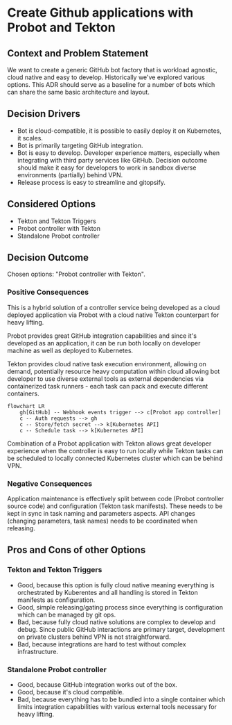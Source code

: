 # Create Github applications with Probot and Tekton

## Context and Problem Statement

We want to create a generic GitHub bot factory that is workload agnostic, cloud native and easy to develop. Historically we've explored various options. This ADR should serve as a baseline for a number of bots which can share the same basic architecture and layout.

## Decision Drivers

* Bot is cloud-compatible, it is possible to easily deploy it on Kubernetes, it scales.
* Bot is primarily targeting GitHub integration.
* Bot is easy to develop. Developer experience matters, especially when integrating with third party services like GitHub. Decision outcome should make it easy for developers to work in sandbox diverse environments (partially) behind VPN.
* Release process is easy to streamline and gitopsify.

## Considered Options

* Tekton and Tekton Triggers
* Probot controller with Tekton
* Standalone Probot controller

## Decision Outcome

Chosen options: "Probot controller with Tekton".

### Positive Consequences

This is a hybrid solution of a controller service being developed as a cloud deployed application via Probot with a cloud native Tekton counterpart for heavy lifting.

Probot provides great GitHub integration capabilities and since it's developed as an application, it can be run both locally on developer machine as well as deployed to Kubernetes.

Tekton provides cloud native task execution environment, allowing on demand, potentially resource heavy computation within cloud allowing bot developer to use diverse external tools as external dependencies via containerized task runners - each task can pack and execute different containers.

```mermaid
flowchart LR
    gh[GitHub] -- Webhook events trigger --> c[Probot app controller]
    c -- Auth requests --> gh
    c -- Store/fetch secret --> k[Kubernetes API]
    c -- Schedule task --> k[Kubernetes API]
```

Combination of a Probot application with Tekton allows great developer experience when the controller is easy to run locally while Tekton tasks can be scheduled to locally connected Kubernetes cluster which can be behind VPN.

### Negative Consequences

Application maintenance is effectively split between code (Probot controller source code) and configuration (Tekton task manifests). These needs to be kept in sync in task naming and parameters aspects. API changes (changing parameters, task names) needs to be coordinated when releasing.

## Pros and Cons of other Options

### Tekton and Tekton Triggers

* Good, because this option is fully cloud native meaning everything is orchestrated by Kuberentes and all handling is stored in Tekton manifests as configuration.
* Good, simple releasing/gating process since everything is configuration which can be managed by git ops.
* Bad, because fully cloud native solutions are complex to develop and debug. Since public GitHub interactions are primary target, development on private clusters behind VPN is not straightforward.
* Bad, because integrations are hard to test without complex infrastructure.

### Standalone Probot controller

* Good, because GitHub integration works out of the box.
* Good, because it's cloud compatible.
* Bad, because everything has to be bundled into a single container which limits integration capabilities with various external tools necessary for heavy lifting.
